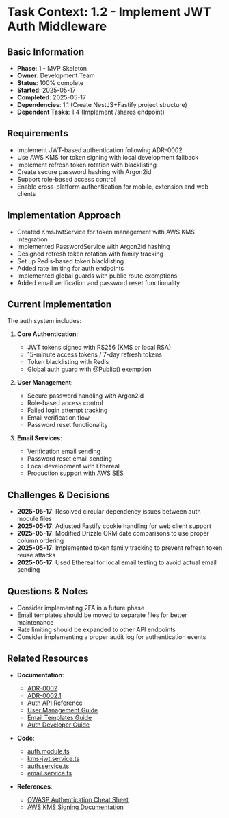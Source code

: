 # Task Context: 1.2 - Implement JWT Auth Middleware

## Basic Information
- **Phase**: 1 - MVP Skeleton
- **Owner**: Development Team
- **Status**: 100% complete
- **Started**: 2025-05-17
- **Completed**: 2025-05-17
- **Dependencies**: 1.1 (Create NestJS+Fastify project structure)
- **Dependent Tasks**: 1.4 (Implement /shares endpoint)

## Requirements
- Implement JWT-based authentication following ADR-0002
- Use AWS KMS for token signing with local development fallback
- Implement refresh token rotation with blacklisting
- Create secure password hashing with Argon2id
- Support role-based access control
- Enable cross-platform authentication for mobile, extension and web clients

## Implementation Approach
- Created KmsJwtService for token management with AWS KMS integration
- Implemented PasswordService with Argon2id hashing
- Designed refresh token rotation with family tracking
- Set up Redis-based token blacklisting
- Added rate limiting for auth endpoints
- Implemented global guards with public route exemptions
- Added email verification and password reset functionality

## Current Implementation
The auth system includes:

1. **Core Authentication**:
   - JWT tokens signed with RS256 (KMS or local RSA)
   - 15-minute access tokens / 7-day refresh tokens
   - Token blacklisting with Redis
   - Global auth guard with @Public() exemption

2. **User Management**:
   - Secure password handling with Argon2id
   - Role-based access control
   - Failed login attempt tracking
   - Email verification flow
   - Password reset functionality

3. **Email Services**:
   - Verification email sending
   - Password reset email sending
   - Local development with Ethereal
   - Production support with AWS SES

## Challenges & Decisions
- **2025-05-17**: Resolved circular dependency issues between auth module files
- **2025-05-17**: Adjusted Fastify cookie handling for web client support
- **2025-05-17**: Modified Drizzle ORM date comparisons to use proper column ordering
- **2025-05-17**: Implemented token family tracking to prevent refresh token reuse attacks
- **2025-05-17**: Used Ethereal for local email testing to avoid actual email sending

## Questions & Notes
- Consider implementing 2FA in a future phase
- Email templates should be moved to separate files for better maintenance
- Rate limiting should be expanded to other API endpoints
- Consider implementing a proper audit log for authentication events

## Related Resources
- **Documentation**: 
  - [ADR-0002](../../architecture/decisions/adr-0002-jwt-auth.md)
  - [ADR-0002.1](../../architecture/decisions/adr-0002.1-enhanced-auth.md)
  - [Auth API Reference](../../api/auth-endpoints.md)
  - [User Management Guide](../../guides/user-management.md)
  - [Email Templates Guide](../../guides/email-templates.md)
  - [Auth Developer Guide](../../guides/auth-developer-guide.md)

- **Code**:
  - [auth.module.ts](../../../packages/api-gateway/src/modules/auth/auth.module.ts)
  - [kms-jwt.service.ts](../../../packages/api-gateway/src/modules/auth/services/kms-jwt.service.ts)
  - [auth.service.ts](../../../packages/api-gateway/src/modules/auth/services/auth.service.ts)
  - [email.service.ts](../../../packages/api-gateway/src/modules/auth/services/email.service.ts)

- **References**:
  - [OWASP Authentication Cheat Sheet](https://cheatsheetseries.owasp.org/cheatsheets/Authentication_Cheat_Sheet.html)
  - [AWS KMS Signing Documentation](https://docs.aws.amazon.com/kms/latest/developerguide/asymmetric-key-specs.html)